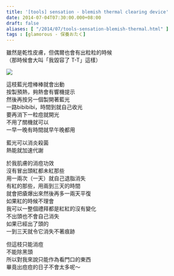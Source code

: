 ```yaml
---
title: '[tools] sensation - blemish thermal clearing device'
date: 2014-07-04T07:30:00.000+08:00
draft: false
aliases: [ "/2014/07/tools-sensation-blemish-thermal.html" ]
tags : [glamorous - 保養おたく]
---
```


雖然是乾性皮膚，但偶爾也會有出粒粒的時候  
（那時候會大叫「我毀容了 T-T」這樣）  

[![](https://4.bp.blogspot.com/-jXrlVbMLVYM/XEMxPZ5AKgI/AAAAAAAAF1E/04ecpj6cuA4Omn2R_DYjOmjaKR6HhZNcACLcBGAs/s640/14476324984_cbabd98fac_z.jpg)](https://4.bp.blogspot.com/-jXrlVbMLVYM/XEMxPZ5AKgI/AAAAAAAAF1E/04ecpj6cuA4Omn2R_DYjOmjaKR6HhZNcACLcBGAs/s1600/14476324984_cbabd98fac_z.jpg)

這枝藍光燈棒棒就會出動  
按製預熱，夠熱會有響機提示  
然後再按另一個製開著藍光  
一路bibibibi，時間到就自己收光  
要再消下一粒痘就開光  
不用了關機就可以  
一早一晚有時間就早午晚都用  
  
藍光可以消炎殺菌  
熱能就加速代謝  
  
於我肌膚的消痘功效  
沒有冒出頭紅都未紅那些  
用一兩次（一天）就自己退脂消失  
有紅的那些，用兩到三天的時間  
就會把瘡爆出來然後再多一兩天平復  
如果紅的時候不理會  
我可以一整個禮拜都是紅紅的沒有變化  
不出頭也不會自己消失  
如果已經出了頭的  
一到三天就令它消失不著痕跡  
  
但這枝只能消痘  
不能除黑頭  
所以對我來說只能作為看門口的東西  
畢竟出痘痘的日子不會太多呢～